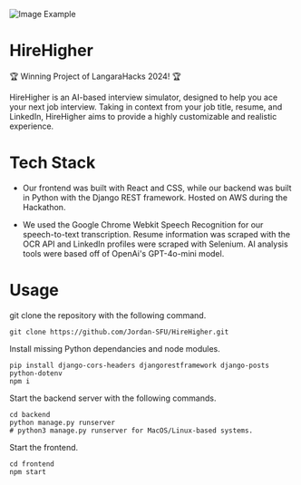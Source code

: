![Image Example](./frontend/src/styles/images/Example.gif)

# HireHigher

🏆 Winning Project of LangaraHacks 2024! 🏆

HireHigher is an AI-based interview simulator, designed to help you ace your next job interview. Taking in context from your job title, resume, and LinkedIn, HireHigher aims to provide a highly customizable and realistic experience.

# Tech Stack

- Our frontend was built with React and CSS, while our backend was built in Python with the Django REST framework. Hosted on AWS during the Hackathon.

- We used the Google Chrome Webkit Speech Recognition for our speech-to-text transcription. Resume information was scraped with the OCR API and LinkedIn profiles were scraped with Selenium. AI analysis tools were based off of OpenAi's GPT-4o-mini model.

# Usage

git clone the repository with the following command.

```
git clone https://github.com/Jordan-SFU/HireHigher.git
```

Install missing Python dependancies and node modules.

```
pip install django-cors-headers djangorestframework django-posts python-dotenv
npm i
```

Start the backend server with the following commands.

```
cd backend
python manage.py runserver
# python3 manage.py runserver for MacOS/Linux-based systems.
```

Start the frontend.

```
cd frontend
npm start
```
